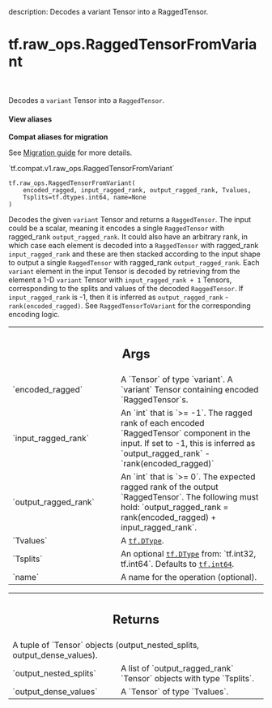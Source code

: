description: Decodes a variant Tensor into a RaggedTensor.

<div itemscope itemtype="http://developers.google.com/ReferenceObject">
<meta itemprop="name" content="tf.raw_ops.RaggedTensorFromVariant" />
<meta itemprop="path" content="Stable" />
</div>

# tf.raw_ops.RaggedTensorFromVariant

<!-- Insert buttons and diff -->

<table class="tfo-notebook-buttons tfo-api nocontent" align="left">

</table>



Decodes a `variant` Tensor into a `RaggedTensor`.

<section class="expandable">
  <h4 class="showalways">View aliases</h4>
  <p>
<b>Compat aliases for migration</b>
<p>See
<a href="https://www.tensorflow.org/guide/migrate">Migration guide</a> for
more details.</p>
<p>`tf.compat.v1.raw_ops.RaggedTensorFromVariant`</p>
</p>
</section>

<pre class="devsite-click-to-copy prettyprint lang-py tfo-signature-link">
<code>tf.raw_ops.RaggedTensorFromVariant(
    encoded_ragged, input_ragged_rank, output_ragged_rank, Tvalues,
    Tsplits=tf.dtypes.int64, name=None
)
</code></pre>



<!-- Placeholder for "Used in" -->

Decodes the given `variant` Tensor and returns a `RaggedTensor`. The input
could be a scalar, meaning it encodes a single `RaggedTensor` with ragged_rank
`output_ragged_rank`. It could also have an arbitrary rank, in which case each
element is decoded into a `RaggedTensor` with ragged_rank `input_ragged_rank`
and these are then stacked according to the input shape to output a single
`RaggedTensor` with ragged_rank `output_ragged_rank`. Each `variant` element in
the input Tensor is decoded by retrieving from the element a 1-D `variant`
Tensor with `input_ragged_rank + 1` Tensors, corresponding to the splits and
values of the decoded `RaggedTensor`. If `input_ragged_rank` is -1, then it is
inferred as `output_ragged_rank` - `rank(encoded_ragged)`. See
`RaggedTensorToVariant` for the corresponding encoding logic.

<!-- Tabular view -->
 <table class="responsive fixed orange">
<colgroup><col width="214px"><col></colgroup>
<tr><th colspan="2"><h2 class="add-link">Args</h2></th></tr>

<tr>
<td>
`encoded_ragged`
</td>
<td>
A `Tensor` of type `variant`.
A `variant` Tensor containing encoded `RaggedTensor`s.
</td>
</tr><tr>
<td>
`input_ragged_rank`
</td>
<td>
An `int` that is `>= -1`.
The ragged rank of each encoded `RaggedTensor` component in the input. If set to
-1, this is inferred as `output_ragged_rank` - `rank(encoded_ragged)`
</td>
</tr><tr>
<td>
`output_ragged_rank`
</td>
<td>
An `int` that is `>= 0`.
The expected ragged rank of the output `RaggedTensor`. The following must hold:
`output_ragged_rank = rank(encoded_ragged) + input_ragged_rank`.
</td>
</tr><tr>
<td>
`Tvalues`
</td>
<td>
A <a href="../../tf/dtypes/DType.md"><code>tf.DType</code></a>.
</td>
</tr><tr>
<td>
`Tsplits`
</td>
<td>
An optional <a href="../../tf/dtypes/DType.md"><code>tf.DType</code></a> from: `tf.int32, tf.int64`. Defaults to <a href="../../tf.md#int64"><code>tf.int64</code></a>.
</td>
</tr><tr>
<td>
`name`
</td>
<td>
A name for the operation (optional).
</td>
</tr>
</table>



<!-- Tabular view -->
 <table class="responsive fixed orange">
<colgroup><col width="214px"><col></colgroup>
<tr><th colspan="2"><h2 class="add-link">Returns</h2></th></tr>
<tr class="alt">
<td colspan="2">
A tuple of `Tensor` objects (output_nested_splits, output_dense_values).
</td>
</tr>
<tr>
<td>
`output_nested_splits`
</td>
<td>
A list of `output_ragged_rank` `Tensor` objects with type `Tsplits`.
</td>
</tr><tr>
<td>
`output_dense_values`
</td>
<td>
A `Tensor` of type `Tvalues`.
</td>
</tr>
</table>

